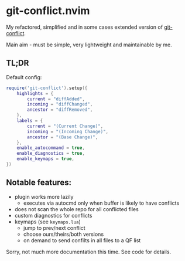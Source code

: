 # git-conflict.nvim

My refactored, simplified and in some cases extended version of [git-conflict](https://github.com/akinsho/git-conflict.nvim).

Main aim - must be simple, very lightweight and maintainable by me.

## TL;DR

Default config:

```lua
require('git-conflict').setup({
    highlights = {
        current = "diffAdded",
        incoming = "diffChanged",
        ancestor = "diffRemoved",
    },
    labels = {
        current = "(Current Change)",
        incoming = "(Incoming Change)",
        ancestor = "(Base Change)",
    },
    enable_autocommand = true,
    enable_diagnostics = true,
    enable_keymaps = true,
})

```

## Notable features:

-   plugin works more lazily
    -   executes via autocmd only when buffer is likely to have conflicts
-   does not scan the whole repo for all conflicted files
-   custom diagnostics for conflicts
-   keymaps (see `keymaps.lua`)
    -   jump to prev/next conflict
    -   choose ours/theirs/both versions
    -   on demand to send confilts in all files to a QF list

Sorry, not much more documentation this time. See code for details.
